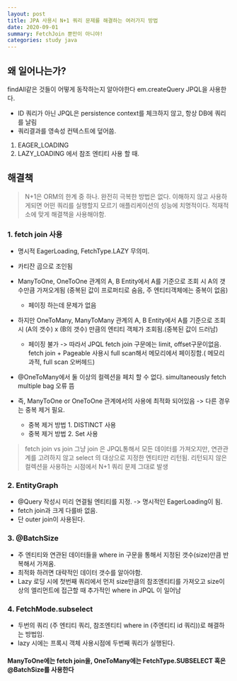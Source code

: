 ```yaml
---
layout: post
title: JPA 사용시 N+1 쿼리 문제를 해결하는 여러가지 방법
date: 2020-09-01
summary: FetchJoin 뿐만이 아니야!
categories: study java
---
```


## 왜 일어나는가?

findAll같은 것들이 어떻게 동작하는지 알아야한다 em.createQuery JPQL을 사용한다.

- ID 쿼리가 아닌 JPQL은 persistence context를 체크하지 않고, 항상 DB에 쿼리를 날림
- 쿼리결과를 영속성 컨텍스트에 덮어씀.

1. EAGER_LOADING
2. LAZY_LOADING 에서 참조 엔티티 사용 할 때.

## 해결책

> N+1은 ORM의 한계 중 하나. 완전히 극복한 방법은 없다.
> 이해하지 않고 사용하게되면 어떤 쿼리를 실행할지 모르기 애플리케이션의 성능에 치명적이다.
> 적재적소에 맞게 해결책을 사용해야함.

### 1. fetch join 사용

- 명시적 EagerLoading, FetchType.LAZY 무의미.
- 카티잔 곱으로 조인됨
- ManyToOne, OneToOne 관계의 A, B Entity에서 A를 기준으로 조회 시 A의 갯수만큼 가져오게됨 (중복된 값이 프로퍼티로 숨음, 주 엔티티객체에는 중복이 없음)
  - 페이징 하는데 문제가 없음
- 하지만 OneToMany, ManyToMany 관계의 A, B Entity에서 A를 기준으로 조회 시 (A의 갯수) x (B의 갯수) 만큼의 엔티티 객체가 조회됨.(중복된 값이 드러남)

  - 페이징 불가
    -> 따라서 JPQL fetch join 구문에는 limit, offset구문이없음. fetch join + Pageable 사용시 full scan해서 메모리에서 페이징함.( 메모리 과적, full scan 오버헤드)

- @OneToMany에서 둘 이상의 컬렉션을 페치 할 수 없다. simultaneously fetch multiple bag 오류 뜸
- 즉, ManyToOne or OneToOne 관계에서의 사용에 최적화 되어있음 -> 다른 경우는 중복 제거 필요.
  - 중복 제거 방법 1. DISTINCT 사용
  - 중복 제거 방법 2. Set 사용

> fetch join vs join
> 그냥 join 은 JPQL통해서 모든 데이터를 가져오지만, 연관관계를 고려하지 않고 select 의 대상으로 지정한 엔티티만 리턴됨.
> 리턴되지 않은 컬렉션을 사용하는 시점에서 N+1 쿼리 문제 그대로 발생

### 2. EntityGraph

- @Query 작성시 미리 연결될 엔티티를 지정. -> 명시적인 EagerLoading이 됨.
- fetch join과 크게 다를바 없음.
- 단 outer join이 사용된다.

### 3. @BatchSize

- 주 엔티티와 연관된 데이터들을 where in 구문을 통해서 지정된 갯수(size)만큼 반복해서 가져옴.
- 최적화 하려면 대략적인 데이터 갯수를 알아야함.
- Lazy 로딩 시에 첫번째 쿼리에서 먼저 size만큼의 참조엔티티를 가져오고 size이상의 엘리먼트에 접근할 때 추가적인 where in JPQL 이 일어남

### 4. FetchMode.subselect

- 두번의 쿼리 (주 엔티티 쿼리, 참조엔티티 where in (주엔티티 id 쿼리))로 해결하는 방법임.
- lazy 시에는 프록시 객체 사용시점에 두번째 쿼리가 실행된다.

#### **ManyToOne에는 fetch join을, OneToMany에는 FetchType.SUBSELECT 혹은 @BatchSize를 사용한다**
